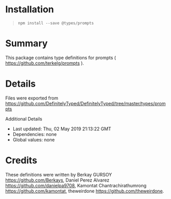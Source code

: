 # Installation
> `npm install --save @types/prompts`

# Summary
This package contains type definitions for prompts ( https://github.com/terkelg/prompts ).

# Details
Files were exported from https://github.com/DefinitelyTyped/DefinitelyTyped/tree/master/types/prompts

Additional Details
 * Last updated: Thu, 02 May 2019 21:13:22 GMT
 * Dependencies: none
 * Global values: none

# Credits
These definitions were written by Berkay GURSOY <https://github.com/Berkays>, Daniel Perez Alvarez <https://github.com/danielpa9708>, Kamontat Chantrachirathumrong <https://github.com/kamontat>, theweirdone <https://github.com/theweirdone>.
